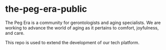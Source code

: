 # the-peg-era-public
The Peg Era is a community for gerontologists and aging specialists. We are working to advance the world of aging as it pertains to comfort, joyfulness, and care.

This repo is used to extend the development of our tech platform.
